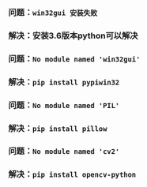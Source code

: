 ### 问题：`win32gui 安装失败`
### 解决：安装3.6版本python可以解决

### 问题：`No module named 'win32gui'`
### 解决：`pip install pypiwin32`

### 问题：`No module named 'PIL'`
### 解决：`pip install pillow`

### 问题：`No module named 'cv2'`
### 解决：`pip install opencv-python`
